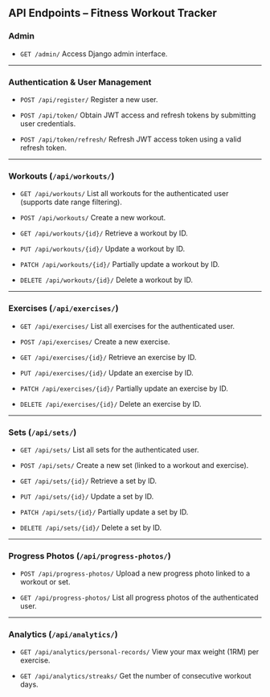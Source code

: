 ## API Endpoints – Fitness Workout Tracker

### Admin

* `GET /admin/`
  Access Django admin interface.

---

### Authentication & User Management

* `POST /api/register/`
  Register a new user.

* `POST /api/token/`
  Obtain JWT access and refresh tokens by submitting user credentials.

* `POST /api/token/refresh/`
  Refresh JWT access token using a valid refresh token.

---

### Workouts (`/api/workouts/`)

* `GET /api/workouts/`
  List all workouts for the authenticated user (supports date range filtering).

* `POST /api/workouts/`
  Create a new workout.

* `GET /api/workouts/{id}/`
  Retrieve a workout by ID.

* `PUT /api/workouts/{id}/`
  Update a workout by ID.

* `PATCH /api/workouts/{id}/`
  Partially update a workout by ID.

* `DELETE /api/workouts/{id}/`
  Delete a workout by ID.

---

### Exercises (`/api/exercises/`)

* `GET /api/exercises/`
  List all exercises for the authenticated user.

* `POST /api/exercises/`
  Create a new exercise.

* `GET /api/exercises/{id}/`
  Retrieve an exercise by ID.

* `PUT /api/exercises/{id}/`
  Update an exercise by ID.

* `PATCH /api/exercises/{id}/`
  Partially update an exercise by ID.

* `DELETE /api/exercises/{id}/`
  Delete an exercise by ID.

---

### Sets (`/api/sets/`)

* `GET /api/sets/`
  List all sets for the authenticated user.

* `POST /api/sets/`
  Create a new set (linked to a workout and exercise).

* `GET /api/sets/{id}/`
  Retrieve a set by ID.

* `PUT /api/sets/{id}/`
  Update a set by ID.

* `PATCH /api/sets/{id}/`
  Partially update a set by ID.

* `DELETE /api/sets/{id}/`
  Delete a set by ID.

---

### Progress Photos (`/api/progress-photos/`)

* `POST /api/progress-photos/`
  Upload a new progress photo linked to a workout or set.

* `GET /api/progress-photos/`
  List all progress photos of the authenticated user.

---

### Analytics (`/api/analytics/`)

* `GET /api/analytics/personal-records/`
  View your max weight (1RM) per exercise.

* `GET /api/analytics/streaks/`
  Get the number of consecutive workout days.